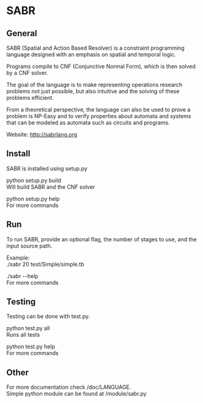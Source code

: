 SABR
================================

General
-------------------------

SABR (Spatial and Action Based Resolver) is a constraint programming language designed with an emphasis on spatial and temporal logic. 

Programs compile to CNF (Conjunctive Normal Form), which is then solved by a CNF solver. 

The goal of the language is to make representing operations research problems not just possible, but also intuitive and the solving of these problems efficient. 

From a theoretical perspective, the language can also be used to prove a problem is NP-Easy and to verify properties about automata and systems that can be modeled as automata such as circuits and programs.

Website: http://sabrlang.org

Install
-------------------------

SABR is installed using setup.py

python setup.py build  
	Will build SABR and the CNF solver

python setup.py help  
	For more commands

Run
-------------------------

To run SABR, provide an optional flag, the number of stages to use, and the input source path.

Example:  
./sabr 20 test/Simple/simple.tb

./sabr --help  
	For more commands

Testing
-------------------------

Testing can be done with test.py. 

python test.py all  
	Runs all tests

python test.py help  
	For more commands

Other
-------------------------

For more documentation check /doc/LANGUAGE.  
Simple python module can be found at /module/sabr.py  

